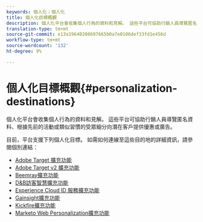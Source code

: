 ```yaml
---
keywords: 個人化；個人化
title: 個人化目標概觀
description: 個人化平台會收集個人行為的資料和見解。 這些平台可協助行銷人員導覽匿名資料、根據先前的活動或類似習慣的受眾細分向潛在客戶提供優惠或廣告。
translation-type: tm+mt
source-git-commit: e13a19640208697665b0a7e0106def33fd1e456d
workflow-type: tm+mt
source-wordcount: '132'
ht-degree: 9%

---
```



# 個人化目標概觀{#personalization-destinations}

個人化平台會收集個人行為的資料和見解。 這些平台可協助行銷人員導覽匿名資料、根據先前的活動或類似習慣的受眾細分向潛在客戶提供優惠或廣告。

目前，平台支援下列個人化目標。 如需如何連線至這些目的地的詳細資訊，請參閱個別連結：

* [Adobe Target 擴充功能](./adobe-target.md)
* [Adobe Target v2 擴充功能](./adobe-target-v2.md)
* [Beemray擴充功能](./beemray.md)
* [D&amp;B訪客智慧擴充功能](./dnb.md)
* [Experience Cloud ID 服務擴充功能](./adobe-ecid.md)
* [Gainsight擴充功能](./gainsight.md)
* [Kickfire擴充功能](./kickfire.md)
* [Marketo Web Personalization擴充功能](./marketo-web-personalization.md)

